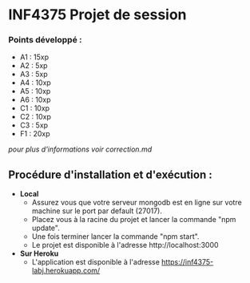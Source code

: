 # INF4375 Projet de session

### Points développé :
* A1 : 15xp
* A2 : 5xp
* A3 : 5xp
* A4 : 10xp
* A5 : 10xp
* A6 : 10xp
* C1 : 10xp
* C2 : 10xp
* C3 : 5xp
* F1 : 20xp

_pour plus d'informations voir correction.md_

## Procédure d'installation et d'exécution :

* __Local__
    * Assurez vous que votre serveur mongodb est en ligne sur votre machine sur le port par default (27017).
    * Placez vous à la racine du projet et lancer la commande "npm update".
    * Une fois terminer lancer la commande "npm start".
    * Le projet est disponible à l'adresse http://localhost:3000
* __Sur Heroku__
    * L'application est disponible à l'adresse https://inf4375-labj.herokuapp.com/
    
